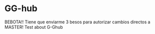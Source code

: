 # GG-hub
BEBOTA!! Tiene que enviarme 3 besos para autorizar cambios directos a MASTER!
Test about G-Ghub 
